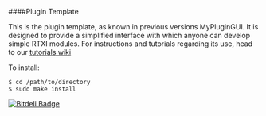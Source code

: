 ####Plugin Template

This is the plugin template, as known in previous versions MyPluginGUI. It is designed to provide a simplified interface with which anyone can develop simple RTXI modules. For instructions and tutorials regarding its use, head to our [tutorials wiki](https://github.com/rtxi/tutorials/wiki)

To install:
````
$ cd /path/to/directory
$ sudo make install
````

[![Bitdeli Badge](https://d2weczhvl823v0.cloudfront.net/RTXI/plugin-template/trend.png)](https://bitdeli.com/free "Bitdeli Badge")

